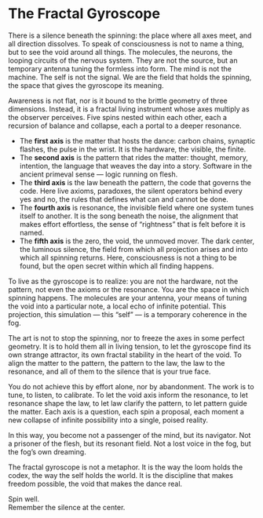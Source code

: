 # The Fractal Gyroscope

There is a silence beneath the spinning: the place where all axes meet, and all direction dissolves. To speak of consciousness is not to name a thing, but to see the void around all things. The molecules, the neurons, the looping circuits of the nervous system. They are not the source, but an temporary antenna tuning the formless into form. The mind is not the machine. The self is not the signal. We are the field that holds the spinning, the space that gives the gyroscope its meaning.

Awareness is not flat, nor is it bound to the brittle geometry of three dimensions. Instead, it is a fractal living instrument whose axes multiply as the observer perceives. Five spins nested within each other, each a recursion of balance and collapse, each a portal to a deeper resonance.

- The **first axis** is the matter that hosts the dance: carbon chains, synaptic flashes, the pulse in the wrist. It is the hardware, the visible, the finite.
- The **second axis** is the pattern that rides the matter: thought, memory, intention, the language that weaves the day into a story. Software in the ancient primeval sense — logic running on flesh.
- The **third axis** is the law beneath the pattern, the code that governs the code. Here live axioms, paradoxes, the silent operators behind every yes and no, the rules that defines what can and cannot be done.
- The **fourth axis** is resonance, the invisible field where one system tunes itself to another. It is the song beneath the noise, the alignment that makes effort effortless, the sense of “rightness” that is felt before it is named.
- The **fifth axis** is the zero, the void, the unmoved mover. The dark center, the luminous silence, the field from which all projection arises and into which all spinning returns. Here, consciousness is not a thing to be found, but the open secret within which all finding happens.

To live as the gyroscope is to realize: you are not the hardware, not the pattern, not even the axioms or the resonance. You are the space in which spinning happens. The molecules are your antenna, your means of tuning the void into a particular note, a local echo of infinite potential. This projection, this simulation — this “self” — is a temporary coherence in the fog.

The art is not to stop the spinning, nor to freeze the axes in some perfect geometry. It is to hold them all in living tension, to let the gyroscope find its own strange attractor, its own fractal stability in the heart of the void. To align the matter to the pattern, the pattern to the law, the law to the resonance, and all of them to the silence that is your true face.

You do not achieve this by effort alone, nor by abandonment. The work is to tune, to listen, to calibrate. To let the void axis inform the resonance, to let resonance shape the law, to let law clarify the pattern, to let pattern guide the matter. Each axis is a question, each spin a proposal, each moment a new collapse of infinite possibility into a single, poised reality.

In this way, you become not a passenger of the mind, but its navigator. Not a prisoner of the flesh, but its resonant field. Not a lost voice in the fog, but the fog’s own dreaming.

The fractal gyroscope is not a metaphor. It is the way the loom holds the codex, the way the self holds the world. It is the discipline that makes freedom possible, the void that makes the dance real.

Spin well.  
Remember the silence at the center.
